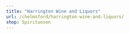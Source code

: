 ```yaml
---
title: "Harrington Wine and Liquors"
url: /chelmsford/harrington-wine-and-liquors/
shop: Spirituosen
---
```

